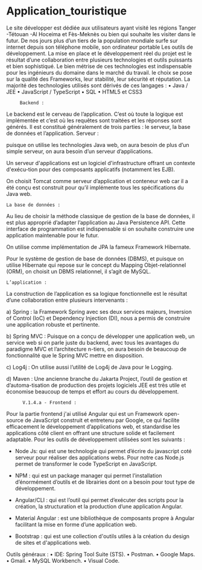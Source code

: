 # Application_touristique
Le site développer est dédiée aux utilisateurs ayant visité les régions Tanger -Tétouan -Al Hoceima et Fès-Meknès ou bien qui souhaite les visiter dans le futur.  De nos jours plus d’un tiers de la population mondiale surfe sur internet depuis son téléphone mobile, son ordinateur portable 
 Les outils de développement.
La mise en place et le développement réel du projet est le résultat d’une collaboration entre plusieurs technologies et outils puissants et bien sophistiqué. Le bien métrise de ces technologies est indispensable pour les ingénieurs du domaine dans le marché du travail. 
le choix se pose sur la qualité des Frameworks, leur stabilité, leur sécurité et réputation.
La majorité des technologies utilisés sont dérivés de ces langages :
•	Java / JEE
•	JavaScript / TypeScript
•	SQL
•	HTML5 et CSS3




         Backend :
Le backend est le cerveau de l’application. C’est où toute la logique est implémentée et c’est où les requêtes sont traitées et les réponses sont générés. 
Il est constitué généralement de trois parties : le serveur, la base de données et l’application.
Serveur : 

puisque   on   utilise   les  technologies   Java  web,  on aura  besoin de plus d’un simple    serveur, on aura besoin d’un serveur d’applications.

Un  serveur  d'applications est  un  logiciel  d'infrastructure  offrant un contexte d'exécu-tion pour des composants applicatifs (notamment les EJB).

On choisit  Tomcat comme serveur d’application   et conteneur web car il a été conçu est construit pour qu’il implémente tous les spécifications du Java web.

	La base de données :

Au  lieu  de  choisir  la  méthode  classique  de  gestion   de  la  base de données, il est plus  approprié  d’adapter  l’application  au  Java Persistence API.  Cette  interface  de programmation est indispensable si on souhaite construire une application maintenable pour le futur.

On utilise comme implémentation de JPA la fameux Framework Hibernate.

Pour  le   système  de  gestion   de  base  de  données  (DBMS),  et  puisque on utilise Hibernate qui repose sur le concept du Mapping Objet-relationnel (ORM), on choisit un DBMS relationnel, il s’agit de MySQL.
	
	L’application :

La construction  de   l’application  es  sa   logique   fonctionnelle  est  le résultat d’une collaboration entre plusieurs intervenants :

a) Spring :   la Framework Spring avec ses deux services majeurs, Inversion of Control (IoC)  et  Dependency  Injection  (DI),   nous  a   permis  de  construire une application robuste et pertinente.


b)  Spring MVC :  Puisque  on  a conçu de développer une application web, un service web  si  on  parle juste du backend, avec tous  les  avantages  du   paradigme  MVC  et l’architecture n-tiers,   on  aura  besoin  de  beaucoup  de fonctionnalité que le Spring MVC mettre en disposition.

c) Log4j : On utilise aussi l’utilité de Log4j de Java pour le Logging.

d) Maven :  Une ancienne  branche du  Jakarta Project, l’outil de gestion et d’automa-tisation de production  des  projets  logiciels  JEE est très utile et économise beaucoup de temps et effort au cours du développement.


          V.1.4.a - Frontend :
Pour la partie frontend j'ai utilisé Angular qui est un Framework open-source de JavaScript construit et entretenu par Google, ce qui facilite efficacement le développement d’applications web, et standardise les applications côté client en offrant une structure solide et facilement adaptable.
Pour les outils de développement utilisées sont les suivants :
-	Node Js: qui est une technologie qui permet d’écrire du javascript coté serveur pour réaliser des applications webs. Pour notre cas Node.js permet de transformer le code TypeScript en JavaScript.

-	NPM : qui est un package manager qui permet l’installation d’énormément d’outils et de librairies dont on a besoin pour tout type de développement.  

-	Angular/CLI : qui est l’outil qui permet d’exécuter des scripts pour la création, la structuration et la production d’une application Angular.

-	Material Angular : est une bibliothèque de composants propre à Angular facilitant la mise en forme d’une application web.

-	Bootstrap : qui est une collection d'outils utiles à la création du design de sites et d'applications web.

Outils généraux :
•	IDE: Spring Tool Suite (STS).
•	Postman.
•	Google Maps.
•	Gmail.
•	MySQL Workbench.
•	Visual Code.

